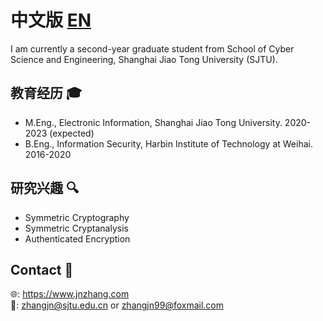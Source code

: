# 中文版 [EN](index.md)
I am currently a second-year graduate student from School of Cyber Science and Engineering, Shanghai Jiao Tong University (SJTU). 

## 教育经历 &#x1F393;
- M.Eng., Electronic Information, Shanghai Jiao Tong University. 2020-2023 (expected) 
- B.Eng., Information Security, Harbin Institute of Technology at Weihai. 2016-2020

## 研究兴趣 &#x1F50D;
- Symmetric Cryptography
- Symmetric Cryptanalysis
- Authenticated Encryption

## Contact &#x1F4AC;
&#x1F310;: <https://www.jnzhang.com>  
&#x1F4E7;: <zhangjn@sjtu.edu.cn> or <zhangjn99@foxmail.com>
